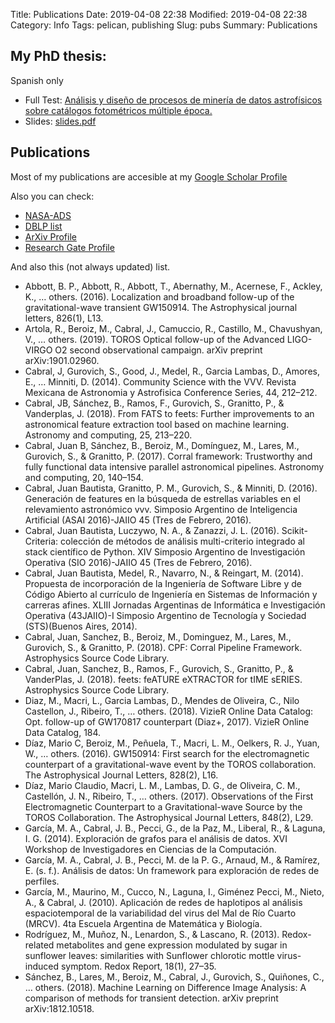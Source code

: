 Title: Publications
Date: 2019-04-08 22:38
Modified: 2019-04-08 22:38
Category: Info
Tags: pelican, publishing
Slug: pubs
Summary: Publications


## My PhD thesis:

Spanish only

- Full Test: [Análisis y diseño de procesos de minería de datos astrofísicos sobre catálogos fotométricos múltiple época.]({static}/pages/tesis/Tesis_.pdf)
- Slides: [slides.pdf]({static}/pages/tesis/slides.pdf)



## Publications

Most of my publications are accesible at my [Google Scholar Profile](https://scholar.google.com/citations?hl=en&user=qhWYqpoAAAAJ)

Also you can check:

- [NASA-ADS](https://ui.adsabs.harvard.edu/search/fq=%7B!type%3Daqp%20v%3D%24fq_author%7D&fq_author=(author_facet_hier%3A%221%2FCabral%2C%20J%2FCabral%2C%20J%22%20OR%20author_facet_hier%3A%221%2FCabral%2C%20J%2FCabral%2C%20J%20%20B%22%20OR%20author_facet_hier%3A%221%2FCabral%2C%20J%2FCabral%2C%20Juan%22)&q=author%3A%22Cabral%2C%20J.%20B.%22&sort=date%20desc%2C%20bibcode%20desc)
- [DBLP list](https://dblp.uni-trier.de/pers/hd/c/Cabral:Juan_B=)
- [ArXiv Profile](https://arxiv.org/search/?searchtype=author&query=Cabral%2C+J+B)
- [Research Gate Profile](https://www.researchgate.net/profile/Juan_Cabral2)

And also this (not always updated) list.

- Abbott, B. P., Abbott, R., Abbott, T., Abernathy, M., Acernese, F., Ackley, K., … others. (2016). Localization and broadband follow-up of the gravitational-wave transient GW150914. The Astrophysical journal letters, 826(1), L13.
- Artola, R., Beroiz, M., Cabral, J., Camuccio, R., Castillo, M., Chavushyan, V., … others. (2019). TOROS Optical follow-up of the Advanced LIGO-VIRGO O2 second observational campaign. arXiv preprint arXiv:1901.02960.
- Cabral, J, Gurovich, S., Good, J., Medel, R., Garcia Lambas, D., Amores, E., … Minniti, D. (2014). Community Science with the VVV. Revista Mexicana de Astronomia y Astrofisica Conference Series, 44, 212–212.
- Cabral, JB, Sánchez, B., Ramos, F., Gurovich, S., Granitto, P., & Vanderplas, J. (2018). From FATS to feets: Further improvements to an astronomical feature extraction tool based on machine learning. Astronomy and computing, 25, 213–220.
- Cabral, Juan B, Sánchez, B., Beroiz, M., Domínguez, M., Lares, M., Gurovich, S., & Granitto, P. (2017). Corral framework: Trustworthy and fully functional data intensive parallel astronomical pipelines. Astronomy and computing, 20, 140–154.
- Cabral, Juan Bautista, Granitto, P. M., Gurovich, S., & Minniti, D. (2016). Generación de features en la búsqueda de estrellas variables en el relevamiento astronómico vvv. Simposio Argentino de Inteligencia Artificial (ASAI 2016)-JAIIO 45 (Tres de Febrero, 2016).
- Cabral, Juan Bautista, Luczywo, N. A., & Zanazzi, J. L. (2016). Scikit-Criteria: colección de métodos de análisis multi-criterio integrado al stack científico de Python. XIV Simposio Argentino de Investigación Operativa (SIO 2016)-JAIIO 45 (Tres de Febrero, 2016).
- Cabral, Juan Bautista, Medel, R., Navarro, N., & Reingart, M. (2014). Propuesta de incorporación de la Ingeniería de Software Libre y de Código Abierto al currículo de Ingeniería en Sistemas de Información y carreras afines. XLIII Jornadas Argentinas de Informática e Investigación Operativa (43JAIIO)-I Simposio Argentino de Tecnología y Sociedad (STS)(Buenos Aires, 2014).
- Cabral, Juan, Sanchez, B., Beroiz, M., Dominguez, M., Lares, M., Gurovich, S., & Granitto, P. (2018). CPF: Corral Pipeline Framework. Astrophysics Source Code Library.
- Cabral, Juan, Sanchez, B., Ramos, F., Gurovich, S., Granitto, P., & VanderPlas, J. (2018). feets: feATURE eXTRACTOR for tIME sERIES. Astrophysics Source Code Library.
- Diaz, M., Macri, L., Garcia Lambas, D., Mendes de Oliveira, C., Nilo Castellon, J., Ribeiro, T., … others. (2018). VizieR Online Data Catalog: Opt. follow-up of GW170817 counterpart (Diaz+, 2017). VizieR Online Data Catalog, 184.
- Díaz, Mario C, Beroiz, M., Peñuela, T., Macri, L. M., Oelkers, R. J., Yuan, W., … others. (2016). GW150914: First search for the electromagnetic counterpart of a gravitational-wave event by the TOROS collaboration. The Astrophysical Journal Letters, 828(2), L16.
- Díaz, Mario Claudio, Macri, L. M., Lambas, D. G., de Oliveira, C. M., Castellón, J. N., Ribeiro, T., … others. (2017). Observations of the First Electromagnetic Counterpart to a Gravitational-wave Source by the TOROS Collaboration. The Astrophysical Journal Letters, 848(2), L29.
- García, M. A., Cabral, J. B., Pecci, G., de la Paz, M., Liberal, R., & Laguna, I. G. (2014). Exploración de grafos para el análisis de datos. XVI Workshop de Investigadores en Ciencias de la Computación.
- García, M. A., Cabral, J. B., Pecci, M. de la P. G., Arnaud, M., & Ramírez, E. (s. f.). Análisis de datos: Un framework para exploración de redes de perfiles.
- García, M., Maurino, M., Cucco, N., Laguna, I., Giménez Pecci, M., Nieto, A., & Cabral, J. (2010). Aplicación de redes de haplotipos al análisis espaciotemporal de la variabilidad del virus del Mal de Río Cuarto (MRCV). 4ta Escuela Argentina de Matemática y Biología.
- Rodríguez, M., Muñoz, N., Lenardon, S., & Lascano, R. (2013). Redox-related metabolites and gene expression modulated by sugar in sunflower leaves: similarities with Sunflower chlorotic mottle virus-induced symptom. Redox Report, 18(1), 27–35.
- Sánchez, B., Lares, M., Beroiz, M., Cabral, J., Gurovich, S., Quiñones, C., … others. (2018). Machine Learning on Difference Image Analysis: A comparison of methods for transient detection. arXiv preprint arXiv:1812.10518.

